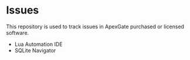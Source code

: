 # Issues

This repository is used to track issues in ApexGate purchased or licensed software.

 - Lua Automation IDE
 - SQLite Navigator
